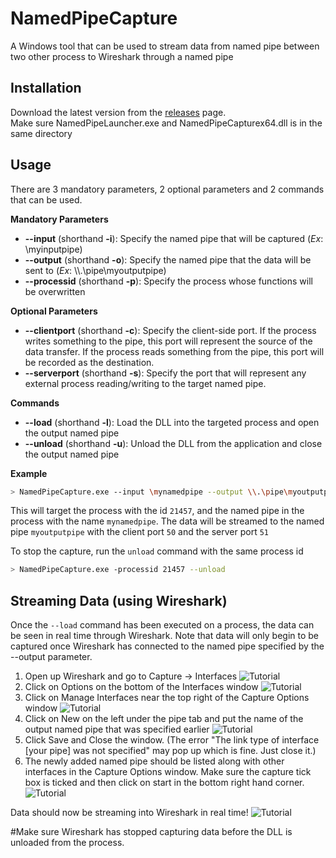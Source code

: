 # NamedPipeCapture
A Windows tool that can be used to stream data from named pipe between two other process to Wireshark through a named pipe

## Installation 

Download the latest version from the [releases](https://github.com/Vatyx/NamedPipeCapture/releases) page.  
Make sure NamedPipeLauncher.exe and NamedPipeCapturex64.dll is in the same directory

## Usage

There are 3 mandatory parameters, 2 optional parameters and 2 commands that can be used.

__Mandatory Parameters__  
* __-\-input__ (shorthand __-i__): Specify the named pipe that will be captured (_Ex_: \myinputpipe)
* __-\-output__ (shorthand __-o__): Specify the named pipe that the data will be sent to (_Ex_: \\\\.\\pipe\\myoutputpipe)
* __-\-processid__ (shorthand __-p__): Specify the process whose functions will be overwritten

__Optional Parameters__  
* __-\-clientport__ (shorthand __-c__): Specify the client-side port. If the process writes something to the pipe, this port will represent the source of the data transfer. If the process reads something from the pipe, this port will be recorded as the destination.
* __-\-serverport__ (shorthand __-s__): Specify the port that will represent any external process reading/writing to the target named pipe.

__Commands__
* __-\-load__ (shorthand __-l__): Load the DLL into the targeted process and open the output named pipe
* __-\-unload__ (shorthand __-u__): Unload the DLL from the application and close the output named pipe

__Example__
```bash
> NamedPipeCapture.exe --input \mynamedpipe --output \\.\pipe\myoutputpipe -processid 21457 -c 50 -s 51 --load
```  
This will target the process with the id `21457`, and the named pipe in the process with the name `mynamedpipe`. The data will be streamed to the named pipe `myoutputpipe` with the client port `50` and the server port `51`

To stop the capture, run the `unload` command with the same process id
```bash
> NamedPipeCapture.exe -processid 21457 --unload
```  

## Streaming Data (using Wireshark)
Once the ``--load`` command has been executed on a process, the data can be seen in real time through Wireshark. Note that data will only begin to be captured once Wireshark has connected to the named pipe specified by the --output parameter.

1. Open up Wireshark and go to Capture -> Interfaces
![Tutorial](https://github.com/Vatyx/NamedPipeCapture/blob/master/Images/interfaces1.png)
2. Click on Options on the bottom of the Interfaces window
![Tutorial](https://github.com/Vatyx/NamedPipeCapture/blob/master/Images/manageinterfaces1.png)
3. Click on Manage Interfaces near the top right of the Capture Options window
![Tutorial](https://github.com/Vatyx/NamedPipeCapture/blob/master/Images/createpipe1.png)
4. Click on New on the left under the pipe tab and put the name of the output named pipe that was specified earlier
![Tutorial](https://github.com/Vatyx/NamedPipeCapture/blob/master/Images/createpipe2.png)
5. Click Save and Close the window. (The error "The link type of interface [your pipe] was not specified" may pop up which is fine. Just close it.)
6. The newly added named pipe should be listed along with other interfaces in the Capture Options window. Make sure the capture tick box is ticked and then click on start in the bottom right hand corner.
![Tutorial](https://github.com/Vatyx/NamedPipeCapture/blob/master/Images/manageinterfaces2.png)

Data should now be streaming into Wireshark in real time!
![Tutorial](https://github.com/Vatyx/NamedPipeCapture/blob/master/Images/streaming1.png)

#Make sure Wireshark has stopped capturing data before the DLL is unloaded from the process.
